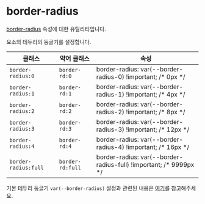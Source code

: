 # border-radius

[border-radius](https://developer.mozilla.org/en-US/docs/Web/CSS/border-radius) 속성에 대한 유틸리티입니다.

요소의 테두리의 둥글기를 설정합니다.

<table>
  <thead>
    <tr>
      <th scope="col">클래스</th>
      <th scope="col">약어 클래스</th>
      <th scope="col">속성</th>
    </tr>
  </thead>
  <tbody>
    <!-- border-radius: 0 -->
<tr>
  <td><code>border-radius:0</code></td>
  <td><code>border-rd:0</code></td>
  <td><span class="code">border-radius: var(--border-radius-0) !important; </span><span class="c:weak">/* 0px */</span></td>
</tr>

<!-- border-radius: 1 -->
<tr>
  <td><code>border-radius:1</code></td>
  <td><code>border-rd:1</code></td>
  <td><span class="code">border-radius: var(--border-radius-1) !important; </span><span class="c:weak">/* 4px */</span></td>
</tr>

<!-- border-radius: 2 -->
<tr>
  <td><code>border-radius:2</code></td>
  <td><code>border-rd:2</code></td>
  <td><span class="code">border-radius: var(--border-radius-2) !important; </span><span class="c:weak">/* 8px */</span></td>
</tr>

<!-- border-radius: 3 -->
<tr>
  <td><code>border-radius:3</code></td>
  <td><code>border-rd:3</code></td>
  <td><span class="code">border-radius: var(--border-radius-3) !important; </span><span class="c:weak">/* 12px */</span></td>
</tr>

<!-- border-radius: 4 -->
<tr>
  <td><code>border-radius:4</code></td>
  <td><code>border-rd:4</code></td>
  <td><span class="code">border-radius: var(--border-radius-4) !important; </span><span class="c:weak">/* 16px */</span></td>
</tr>

<!-- border-radius: full -->
<tr>
  <td><code>border-radius:full</code></td>
  <td><code>border-rd:full</code></td>
  <td><span class="code">border-radius: var(--border-radius-full) !important; </span><span class="c:weak">/* 9999px */</span></td>
</tr>

  </tbody>

</table>

기본 테두리 둥글기 `var(--border-radius)` 설정과 관련된 내용은 [여기](../../variables/border-radius.md)를 참고해주세요.
